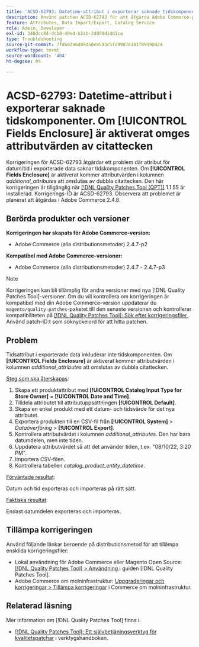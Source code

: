 ```yaml
---
title: 'ACSD-62793: Datetime-attribut i exporterar saknade tidskomponenter. Om **[!UICONTROL Fields Enclosure]** är aktiverat omges attributvärden av citattecken'
description: Använd patchen ACSD-62793 för att åtgärda Adobe Commerce-problemet där datetime-attribut i exporterade data saknar tidskomponenten. Om **[!UICONTROL Fields Enclosure]** är aktiverat omges attributvärdena i kolumnen *additional_attributes* av dubbla citattecken.
feature: Attributes, Data Import/Export, Catalog Service
role: Admin, Developer
exl-id: 340dcc84-dcb8-40ed-b2ab-2d950d1dd1ca
type: Troubleshooting
source-git-commit: 7fdb02a6d89d50ea593c5fd99d78101f89198424
workflow-type: tm+mt
source-wordcount: '404'
ht-degree: 0%

---
```


# ACSD-62793: Datetime-attribut i exporterar saknade tidskomponenter. Om **[!UICONTROL Fields Enclosure]** är aktiverat omges attributvärden av citattecken

Korrigeringen för ACSD-62793 åtgärdar ett problem där attribut för datum/tid i exporterade data saknar tidskomponenten. Om **[!UICONTROL Fields Enclosure]** är aktiverat kommer attributvärden i kolumnen *additional_attributes* att omslutas av dubbla citattecken. Den här korrigeringen är tillgänglig när [[!DNL Quality Patches Tool (QPT)]](/help/tools/quality-patches-tool/quality-patches-tool-to-self-serve-quality-patches.md) 1.1.55 är installerad. Korrigerings-ID är ACSD-62793. Observera att problemet är planerat att åtgärdas i Adobe Commerce 2.4.8.

## Berörda produkter och versioner

**Korrigeringen har skapats för Adobe Commerce-version:**

* Adobe Commerce (alla distributionsmetoder) 2.4.7-p2

**Kompatibel med Adobe Commerce-versioner:**

* Adobe Commerce (alla distributionsmetoder) 2.4.7 - 2.4.7-p3

>[!NOTE]
>
>Korrigeringen kan bli tillämplig för andra versioner med nya [!DNL Quality Patches Tool]-versioner. Om du vill kontrollera om korrigeringen är kompatibel med din Adobe Commerce-version uppdaterar du `magento/quality-patches`-paketet till den senaste versionen och kontrollerar kompatibiliteten på [[!DNL Quality Patches Tool]: Sök efter korrigeringsfiler ](https://experienceleague.adobe.com/tools/commerce-quality-patches/index.html?lang=sv-SE). Använd patch-ID:t som söknyckelord för att hitta patchen.

## Problem

Tidsattribut i exporterade data inkluderar inte tidskomponenten. Om **[!UICONTROL Fields Enclosure]** är aktiverat kommer attributvärden i kolumnen *additional_attributes* att omslutas av dubbla citattecken.

<u>Steg som ska återskapas</u>:

1. Skapa ett produktattribut med **[!UICONTROL Catalog Input Type for Store Owner]** = **[!UICONTROL Date and Time]**.
1. Tilldela attributet till attributuppsättningen **[!UICONTROL Default]**.
1. Skapa en enkel produkt med ett datum- och tidsvärde för det nya attributet.
1. Exportera produkten till en CSV-fil från **[!UICONTROL System]** > *Dataöverföring* > **[!UICONTROL Export]**.
1. Kontrollera attributvärdet i kolumnen *additional_attributes*. Den har bara datumdelen, men inte tiden.
1. Uppdatera attributvärdet så att det använder tiden, t.ex. &quot;08/10/22, 3:20 PM&quot;.
1. Importera CSV-filen.
1. Kontrollera tabellen *catalog_product_entity_datetime*.

<u>Förväntade resultat</u>:

Datum och tid exporteras och importeras på rätt sätt.

<u>Faktiska resultat</u>:

Endast datumdelen exporteras och importeras.

## Tillämpa korrigeringen

Använd följande länkar beroende på distributionsmetod för att tillämpa enskilda korrigeringsfiler:

* Lokal användning för Adobe Commerce eller Magento Open Source: [[!DNL Quality Patches Tool] > Användning ](/help/tools/quality-patches-tool/usage.md) i guiden [!DNL Quality Patches Tool].
* Adobe Commerce om molninfrastruktur: [Uppgraderingar och korrigeringar > Tillämpa korrigeringar](https://experienceleague.adobe.com/docs/commerce-cloud-service/user-guide/develop/upgrade/apply-patches.html?lang=sv-SE) i Commerce om molninfrastruktur.


## Relaterad läsning

Mer information om [!DNL Quality Patches Tool] finns i:

* [[!DNL Quality Patches Tool]: Ett självbetjäningsverktyg för kvalitetspatchar](/help/tools/quality-patches-tool/quality-patches-tool-to-self-serve-quality-patches.md) i verktygshandboken.
